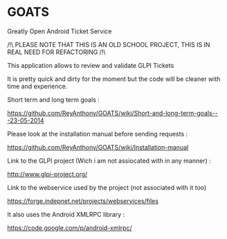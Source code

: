 # GOATS
Greatly Open Android Ticket Service

/!\ PLEASE NOTE THAT THIS IS AN OLD SCHOOL PROJECT, THIS IS IN REAL NEED FOR REFACTORING /!\

This application allows to review and validate GLPI Tickets

It is pretty quick and dirty for the moment but the code will be cleaner with time and experience.

Short term and long term goals :

https://github.com/ReyAnthony/GOATS/wiki/Short-and-long-term-goals---23-05-2014

Please look at the installation manual before sending requests :

https://github.com/ReyAnthony/GOATS/wiki/Installation-manual

Link to the GLPI project (Wich i am not assiocated with in any manner) :

http://www.glpi-project.org/

Link to the webservice used by the project (not associated with it too)

https://forge.indepnet.net/projects/webservices/files

It also uses the Android XMLRPC library :

https://code.google.com/p/android-xmlrpc/ 

